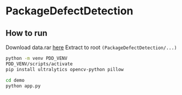 # PackageDefectDetection

## How to run
Download data.rar [here](https://drive.google.com/file/d/1nxY_r0Z-m2DEnGy0841Una24Mg-6XkeN/view?usp=sharing)
Extract to root ```(PackageDefectDetection/...)```

```bash
python -m venv PDD_VENV
PDD_VENV/scripts/activate
pip install ultralytics opencv-python pillow

cd demo
python app.py
```